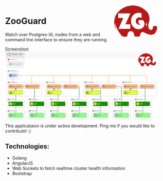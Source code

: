 <img align="right" src="static_content/imgs/zg_logo.png?raw=true" alt="ZG">

# ZooGuard

Watch over Postgres-XL nodes from a web and command line interface to ensure they are running.

Screenshot:
<img align="right" src="static_content/imgs/screenshot.png?raw=true" alt="ZG">


This applicataion is under active development. Ping me if you would like to contribute! :)

## Technologies:

- Golang
- AngularJS
- Web Sockets to fetch realtime cluster health information
- Bootstrap
